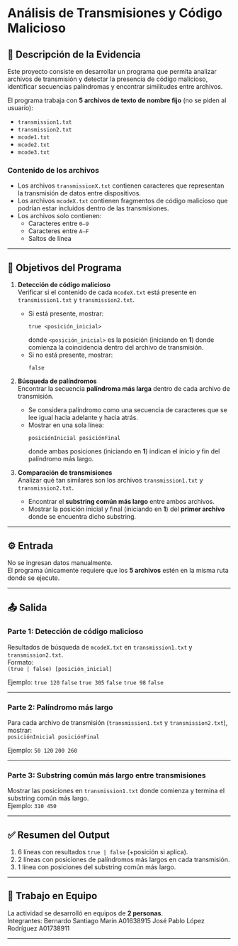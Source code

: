# Análisis de Transmisiones y Código Malicioso

## 📌 Descripción de la Evidencia
Este proyecto consiste en desarrollar un programa que permita analizar archivos de transmisión y detectar la presencia de código malicioso, identificar secuencias palíndromas y encontrar similitudes entre archivos.  

El programa trabaja con **5 archivos de texto de nombre fijo** (no se piden al usuario):

- `transmission1.txt`  
- `transmission2.txt`  
- `mcode1.txt`  
- `mcode2.txt`  
- `mcode3.txt`  

### Contenido de los archivos
- Los archivos `transmissionX.txt` contienen caracteres que representan la transmisión de datos entre dispositivos.  
- Los archivos `mcodeX.txt` contienen fragmentos de código malicioso que podrían estar incluidos dentro de las transmisiones.  
- Los archivos solo contienen:
  - Caracteres entre `0–9`  
  - Caracteres entre `A–F`  
  - Saltos de línea  

---

## 🎯 Objetivos del Programa

1. **Detección de código malicioso**  
   Verificar si el contenido de cada `mcodeX.txt` está presente en `transmission1.txt` y `transmission2.txt`.  
   - Si está presente, mostrar:  
     ```
     true <posición_inicial>
     ```  
     donde `<posición_inicial>` es la posición (iniciando en **1**) donde comienza la coincidencia dentro del archivo de transmisión.  
   - Si no está presente, mostrar:  
     ```
     false
     ```

2. **Búsqueda de palíndromos**  
   Encontrar la secuencia **palíndroma más larga** dentro de cada archivo de transmisión.  
   - Se considera palíndromo como una secuencia de caracteres que se lee igual hacia adelante y hacia atrás.  
   - Mostrar en una sola línea:  
     ```
     posiciónInicial posiciónFinal
     ```  
     donde ambas posiciones (iniciando en **1**) indican el inicio y fin del palíndromo más largo.

3. **Comparación de transmisiones**  
   Analizar qué tan similares son los archivos `transmission1.txt` y `transmission2.txt`.  
   - Encontrar el **substring común más largo** entre ambos archivos.  
   - Mostrar la posición inicial y final (iniciando en **1**) del **primer archivo** donde se encuentra dicho substring.

---

## ⚙️ Entrada
No se ingresan datos manualmente.  
El programa únicamente requiere que los **5 archivos** estén en la misma ruta donde se ejecute.

---

## 📤 Salida

### Parte 1: Detección de código malicioso
Resultados de búsqueda de `mcodeX.txt` en `transmission1.txt` y `transmission2.txt`.  
Formato:  
`(true | false) [posición_inicial]`

Ejemplo:
`true 120`
`false`
`true 305`
`false`
`true 98`
`false`

---

### Parte 2: Palíndromo más largo
Para cada archivo de transmisión (`transmission1.txt` y `transmission2.txt`), mostrar:  
`posiciónInicial posiciónFinal`

Ejemplo:
`50 120`
`200 260`

---

### Parte 3: Substring común más largo entre transmisiones
Mostrar las posiciones en `transmission1.txt` donde comienza y termina el substring común más largo.  
Ejemplo: `310 450`

---

## ✅ Resumen del Output
1. 6 líneas con resultados `true | false` (+posición si aplica).  
2. 2 líneas con posiciones de palíndromos más largos en cada transmisión.  
3. 1 línea con posiciones del substring común más largo.  

---

## 👥 Trabajo en Equipo
La actividad se desarrolló en equipos de **2 personas**.  
Integrantes:
Bernardo Santiago Marín A01638915
José Pablo López Rodríguez A01738911

---
